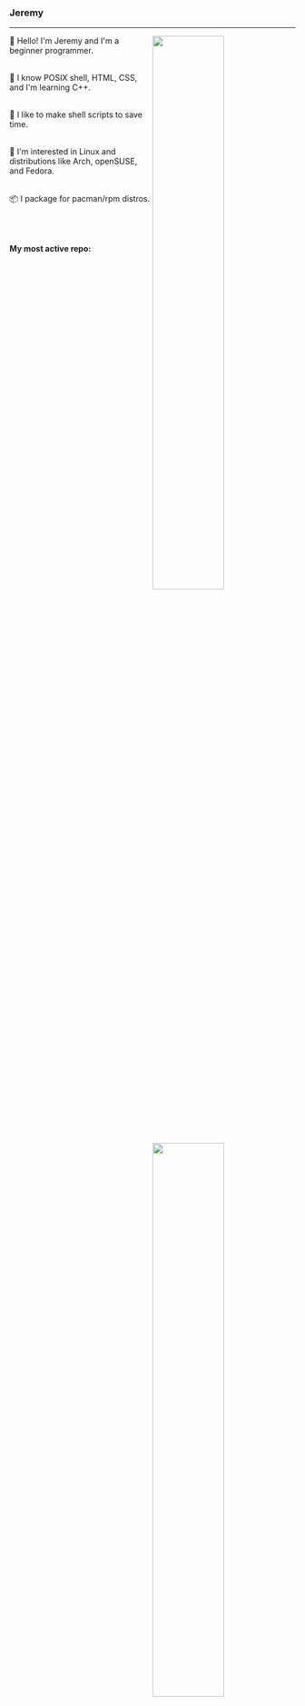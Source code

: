 ### Jeremy

---

<a href="https://github.com/jtbx">
  <img align="right" width="50%" src="https://github-readme-stats.vercel.app/api?username=jtbx&show_icons=true&title_color=ffffff&text_color=ffffff&icon_color=ffffff&bg_color=222222">
  <img align="right" width="50%" src="https://github-readme-streak-stats.herokuapp.com/?user=jtbx&currStreakLabel=ffffff&sideLabels=ffffff&currStreakNum=ffffff&sideNums=ffffff&dates=ffffff&ring=ff7000&fire=ff7000&stroke=ffffff&background=222222">
  <img align="right" width="50%" src="https://github-readme-stats.vercel.app/api/top-langs/?username=jtbx&layout=compact&title_color=ffffff&text_color=ffffff&icon_color=ffffff&bg_color=222222" alt="jtbx" />
</a>


👋 Hello! I'm Jeremy and I'm a beginner programmer.<br/><br/>

🧠 I know POSIX shell, HTML, CSS, and I'm learning C++.<br/><br/>

📜 I like to make shell scripts to save time.<br/><br/>

🐧 I'm interested in Linux and distributions like Arch, openSUSE, and Fedora.<br/><br/>

📦 I package for pacman/rpm distros. <br/><br/><br/><br/>

**My most active repo:**<br/><br/>

<a href="https://github.com/jtbx/scripts">
  <img align="left" width="45%" src="https://github-readme-stats.vercel.app/api/pin/?username=jtbx&repo=scripts&title_color=58a6ff&text_color=ffffff&icon_color=ffffff&bg_color=222222">
 </a>

